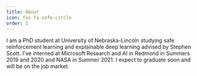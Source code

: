 ```yaml
---
title: About
icon: fas fa-info-circle
order: 1
---
```


I am a PhD student at University of Nebraska-Lincoln studying safe reinforcement learning and explainable deep learning advised by Stephen Scott. I've interned at Microsoft Research and AI in Redmond in Summers 2019 and 2020 and NASA in Summer 2021. I expect to graduate soon and will be on the job market.